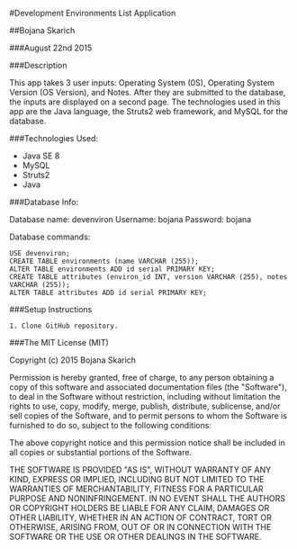 #Development Environments List Application

##Bojana Skarich

###August 22nd 2015

###Description

This app takes 3 user inputs: Operating System (0S), Operating System Version (OS Version), and Notes. After they are submitted to the database, the inputs are displayed on a second page. The technologies used in this app are the Java language, the Struts2 web framework, and MySQL for the database.

###Technologies Used:

* Java SE 8
* MySQL
* Struts2
* Java

###Database Info:

Database name: devenviron
Username: bojana
Password: bojana

Database commands:

```CREATE DATABASE devenviron;
USE devenviron;
CREATE TABLE environments (name VARCHAR (255));
ALTER TABLE environments ADD id serial PRIMARY KEY;
CREATE TABLE attributes (environ_id INT, version VARCHAR (255), notes VARCHAR (255));
ALTER TABLE attributes ADD id serial PRIMARY KEY;

```



###Setup Instructions

    1. Clone GitHub repository.


###The MIT License (MIT)

Copyright (c) 2015 Bojana Skarich

Permission is hereby granted, free of charge, to any person obtaining a copy of this software and associated documentation files (the "Software"), to deal in the Software without restriction, including without limitation the rights to use, copy, modify, merge, publish, distribute, sublicense, and/or sell copies of the Software, and to permit persons to whom the Software is furnished to do so, subject to the following conditions:

The above copyright notice and this permission notice shall be included in all copies or substantial portions of the Software.

THE SOFTWARE IS PROVIDED "AS IS", WITHOUT WARRANTY OF ANY KIND, EXPRESS OR IMPLIED, INCLUDING BUT NOT LIMITED TO THE WARRANTIES OF MERCHANTABILITY, FITNESS FOR A PARTICULAR PURPOSE AND NONINFRINGEMENT. IN NO EVENT SHALL THE AUTHORS OR COPYRIGHT HOLDERS BE LIABLE FOR ANY CLAIM, DAMAGES OR OTHER LIABILITY, WHETHER IN AN ACTION OF CONTRACT, TORT OR OTHERWISE, ARISING FROM, OUT OF OR IN CONNECTION WITH THE SOFTWARE OR THE USE OR OTHER DEALINGS IN THE SOFTWARE.
